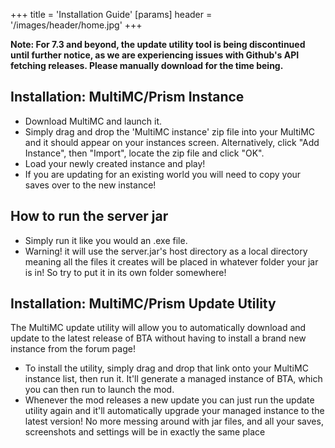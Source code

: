 +++
title = 'Installation Guide'
[params]
    header = '/images/header/home.jpg'
+++

**Note: For 7.3 and beyond, the update utility tool is being discontinued until further notice, as we are experiencing issues with Github's API fetching releases. Please manually download for the time being.**

## Installation: MultiMC/Prism Instance

-   Download MultiMC and launch it.
-   Simply drag and drop the 'MultiMC instance' zip file into your MultiMC and it should appear on your instances screen. Alternatively, click "Add Instance", then "Import", locate the zip file and click "OK".
-   Load your newly created instance and play!
-   If you are updating for an existing world you will need to copy your saves over to the new instance!

## How to run the server jar

-   Simply run it like you would an .exe file.
-   Warning! it will use the server.jar's host directory as a local directory meaning all the files it creates will be placed in whatever folder your jar is in! So try to put it in its own folder somewhere!

## Installation: MultiMC/Prism Update Utility

The MultiMC update utility will allow you to automatically download and update to the latest release of BTA without having to install a brand new instance from the forum page!

-   To install the utility, simply drag and drop that link onto your MultiMC instance list, then run it. It'll generate a managed instance of BTA, which you can then run to launch the mod.
-   Whenever the mod releases a new update you can just run the update utility again and it'll automatically upgrade your managed instance to the latest version! No more messing around with jar files, and all your saves, screenshots and settings will be in exactly the same place
